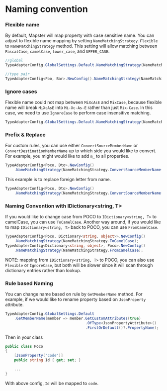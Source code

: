 # Naming convention

### Flexible name

By default, Mapster will map property with case sensitive name. You can adjust to flexible name mapping by setting `NameMatchingStrategy.Flexible` to `NameMatchingStrategy` method. This setting will allow matching between `PascalCase`, `camelCase`, `lower_case`, and `UPPER_CASE`. 

```csharp
//global
TypeAdapterConfig.GlobalSettings.Default.NameMatchingStrategy(NameMatchingStrategy.Flexible);

//type pair
TypeAdapterConfig<Foo, Bar>.NewConfig().NameMatchingStrategy(NameMatchingStrategy.Flexible);
```

### Ignore cases

Flexible name could not map between `MiXcAsE` and `MixCase`, because flexible name will break `MiXcAsE` into `Mi-Xc-As-E` rather than just `Mix-Case`. In this case, we need to use `IgnoreCase` to perform case insensitive matching.

```csharp
TypeAdapterConfig.GlobalSettings.Default.NameMatchingStrategy(NameMatchingStrategy.IgnoreCase);
```

### Prefix & Replace

For custom rules, you can use either `ConvertSourceMemberName` or `ConvertDestinationMemberName` up to which side you would like to convert. For example, you might would like to add `m_` to all properties.

```csharp
TypeAdapterConfig<Poco, Dto>.NewConfig()
    .NameMatchingStrategy(NameMatchingStrategy.ConvertSourceMemberName(name => "m_" + name));
```

This example is to replace foreign letter from name.

```csharp
TypeAdapterConfig<Poco, Dto>.NewConfig()
    .NameMatchingStrategy(NameMatchingStrategy.ConvertSourceMemberName(name => name.Replace("Ä", "A"));
```

### Naming Convention with IDictionary<string, T>

If you would like to change case from POCO to `IDictionary<string, T>` to camelCase, you can use `ToCamelCase`. Another way around, if you would like to map `IDictionary<string, T>` back to POCO, you can use `FromCamelCase`.

```csharp
TypeAdapterConfig<Poco, Dictionary<string, object>>.NewConfig()
    .NameMatchingStrategy(NameMatchingStrategy.ToCamelCase);
TypeAdapterConfig<Dictionary<string, object>, Poco>.NewConfig()
    .NameMatchingStrategy(NameMatchingStrategy.FromCamelCase);
```

NOTE: mapping from `IDictionary<string, T>` to POCO, you can also use `Flexible` or `IgnoreCase`, but both will be slower since it will scan through dictionary entries rather than lookup.

### Rule based Naming

You can change name based on rule by `GetMemberName` method. For example, if we would like to rename property based on `JsonProperty` attribute.

```csharp
TypeAdapterConfig.GlobalSettings.Default
    .GetMemberName(member => member.GetCustomAttributes(true)
                                    .OfType<JsonPropertyAttribute>()
                                    .FirstOrDefault()?.PropertyName);  //if return null, property will not be renamed
```

Then in your class

```csharp
public class Poco 
{
    [JsonProperty("code")]
    public string Id { get; set; }

    ...
}
```

With above config, `Id` will be mapped to `code`.